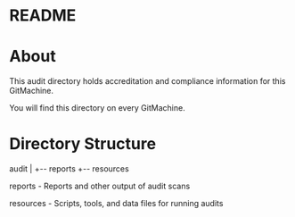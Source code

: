 README
======

# About

This audit directory holds accreditation and compliance information for this GitMachine.

You will find this directory on every GitMachine.

# Directory Structure

audit
  |
  +-- reports
  +-- resources

reports - Reports and other output of audit scans

resources - Scripts, tools, and data files for running audits


